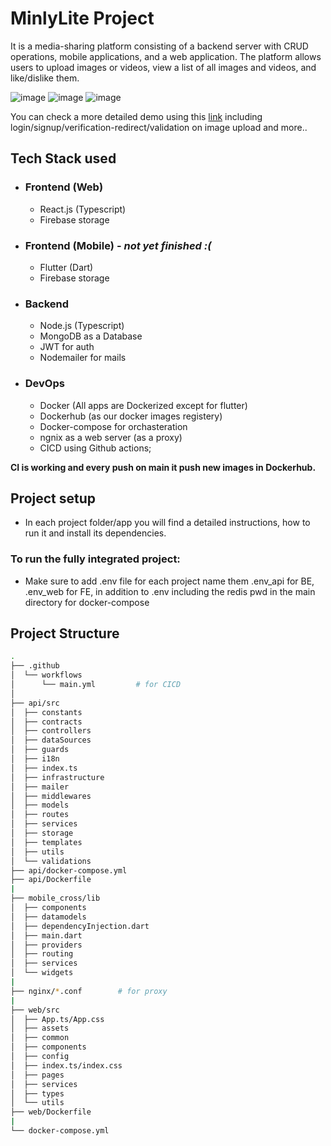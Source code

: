 # MinlyLite Project
It is a media-sharing platform consisting of a backend server with CRUD operations, mobile applications, and a web application. The platform allows users to upload images or videos, view a list of all images and videos, and like/dislike them.

![image](https://github.com/LoayMoh99/MinlyLite/assets/46066537/658b7f0a-ea9a-41e6-a62c-03924db4d138)
![image](https://github.com/LoayMoh99/MinlyLite/assets/46066537/6ba27208-8249-498a-8511-a6123e819064)
![image](https://github.com/LoayMoh99/MinlyLite/assets/46066537/41aad9a2-969a-40f4-b7f0-885831adb612)



You can check a more detailed demo using this [link](https://drive.google.com/file/d/1zPMJqcUG-tMK5pGpvEyFzJfMmW3xDT-S/view) including login/signup/verification-redirect/validation on image upload and more..

## Tech Stack used
- ### Frontend (Web)           
    -   React.js (Typescript)
    -   Firebase storage
- ### Frontend (Mobile) - *not yet finished :(*
    -   Flutter (Dart)
    -   Firebase storage
- ### Backend
    -   Node.js (Typescript)
    -   MongoDB as a Database
    -   JWT for auth
    -   Nodemailer for mails
- ### DevOps
    -   Docker (All apps are Dockerized except for flutter)
    -   Dockerhub (as our docker images registery)
    -   Docker-compose  for orchasteration
    -   ngnix as a web server (as a proxy)
    -   CICD using Github actions;

**CI is working and every push on main it push new images in Dockerhub.**


## Project setup

- In each project folder/app you will find a detailed instructions, how to run it and install its dependencies.

### To run the fully integrated project:
- Make sure to add .env file for each project name them .env_api for BE, .env_web for FE, in addition to .env including the redis pwd in the main directory for docker-compose


## Project Structure

```bash
.
├── .github
│  └── workflows
│      └── main.yml         # for CICD
│
├── api/src
│  ├── constants
│  ├── contracts
│  ├── controllers
│  ├── dataSources
│  ├── guards
│  ├── i18n
│  ├── index.ts
│  ├── infrastructure
│  ├── mailer
│  ├── middlewares
│  ├── models
│  ├── routes
│  ├── services
│  ├── storage
│  ├── templates
│  ├── utils
│  └── validations
├── api/docker-compose.yml
├── api/Dockerfile
|
├── mobile_cross/lib
│  ├── components
│  ├── datamodels
│  ├── dependencyInjection.dart
│  ├── main.dart
│  ├── providers
│  ├── routing
│  ├── services
│  └── widgets
|
├── nginx/*.conf        # for proxy
|
├── web/src
│  ├── App.ts/App.css
│  ├── assets
│  ├── common
│  ├── components
│  ├── config
│  ├── index.ts/index.css
│  ├── pages
│  ├── services
│  ├── types
│  └── utils
├── web/Dockerfile
|
└── docker-compose.yml
```

